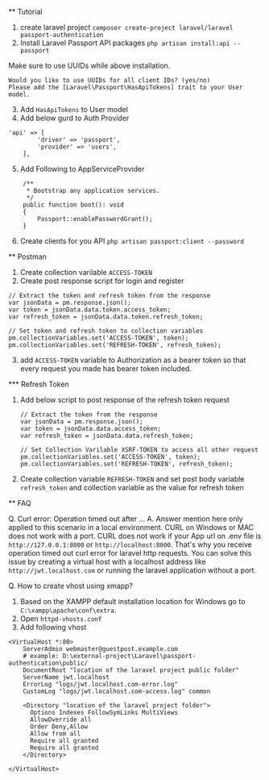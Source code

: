 
** Tutorial
1. create laravel project
```composer create-project laravel/laravel passport-authentication```
2. Install Laravel Passport API packages
```php artisan install:api --passport```

Make sure to use UUIDs while above installation.
```
Would you like to use UUIDs for all client IDs? (yes/no)
Please add the [Laravel\Passport\HasApiTokens] trait to your User model.  
```
3. Add ```HasApiTokens``` to User model
4. Add below gurd to Auth Provider
```
'api' => [
        'driver' => 'passport',
        'provider' => 'users',
    ],
```
5. Add Following to AppServiceProvider
```
    /**
     * Bootstrap any application services.
     */
    public function boot(): void
    {
        Passport::enablePasswordGrant();
    }
```

6. Create clients for you API
```php artisan passport:client --password```


** Postman
1. Create collection varilable ```ACCESS-TOKEN```
2. Create post response script for login and register
```
// Extract the token and refresh token from the response
var jsonData = pm.response.json();
var token = jsonData.data.token.access_token;
var refresh_token = jsonData.data.token.refresh_token;

// Set token and refresh token to collection variables
pm.collectionVariables.set('ACCESS-TOKEN', token);
pm.collectionVariables.set('REFRESH-TOKEN', refresh_token);

```
3. add ```ACCESS-TOKEN``` variable to Authorization as a bearer token so that every request you made has bearer token included.

*** Refresh Token
1. Add below script to post response of the refresh token request
    ```
    // Extract the token from the response
    var jsonData = pm.response.json();
    var token = jsonData.data.access_token;
    var refresh_token = jsonData.data.refresh_token;

    // Set Collection Varilable XSRF-TOKEN to access all other request
    pm.collectionVariables.set('ACCESS-TOKEN', token);
    pm.collectionVariables.set('REFRESH-TOKEN', refresh_token);
    ```
2. Create collection variable ```REFRESH-TOKEN``` and set post body variable ```refresh_token``` and collection variable as the value for refresh token

** FAQ

Q. Curl error: Operation timed out after ...
A. Answer mention here only applied to this scenario in a local environment. CURL on Windows or MAC does not work with a port. CURL does not work if your App url on .env file is ```http://127.0.0.1:8000``` or ```http://localhost:8000```. That's why you receive operation timed out curl error for laravel http requests. You can solve this issue by creating a virtual host with a localhost address like ```http://jwt.localhost.com``` or running the laravel application without a port.

Q. How to create vhost using xmapp?
1. Based on the XAMPP default installation location for Windows go to ```C:\xampp\apache\conf\extra```. 
2. Open ```httpd-vhosts.conf```
3. Add following vhost
```
<VirtualHost *:80>
    ServerAdmin webmaster@guestpost.example.com
    # example: D:\external-project\Laravel\passport-authentication\public/
    DocumentRoot "location of the laravel project public folder"
    ServerName jwt.localhost
    ErrorLog "logs/jwt.localhost.com-error.log"
    CustomLog "logs/jwt.localhost.com-access.log" common
     
    <Directory "location of the laravel project folder">
      Options Indexes FollowSymLinks MultiViews
      AllowOverride all
      Order Deny,Allow
      Allow from all
      Require all granted
      Require all granted    
    </Directory>

</VirtualHost>

```

